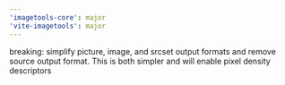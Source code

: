 ```yaml
---
'imagetools-core': major
'vite-imagetools': major
---
```


breaking: simplify picture, image, and srcset output formats and remove source output format. This is both simpler and will enable pixel density descriptors

